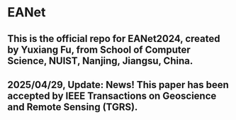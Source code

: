 # EANet
<h2>This is the official repo for EANet2024, created by Yuxiang Fu, from School of Computer Science, NUIST, Nanjing, Jiangsu, China.</h2>
<h2>2025/04/29, Update: News! This paper has been accepted by IEEE Transactions on Geoscience and Remote Sensing (TGRS).</h2>
